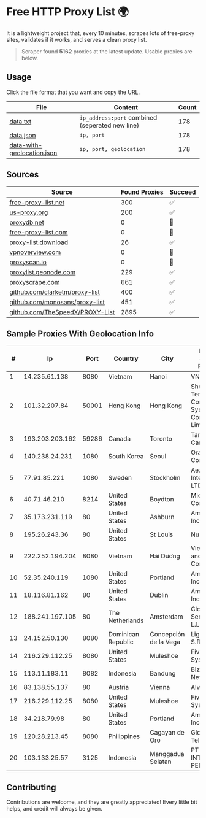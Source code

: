 
# Free HTTP Proxy List 🌍

It is a lightweight project that, every 10 minutes, scrapes lots of free-proxy sites, validates if it works, and serves a clean proxy list.


> Scraper found **5162** proxies at the latest update. Usable proxies are below.

## Usage

Click the file format that you want and copy the URL.


|File|Content|Count|
|----|-------|-----|
|[data.txt](https://raw.githubusercontent.com/themiralay/Proxy-List-World/master/data.txt)|`ip_address:port` combined (seperated new line)|178|
|[data.json](https://raw.githubusercontent.com/themiralay/Proxy-List-World/master/data.json)|`ip, port`|178|
|[data-with-geolocation.json](https://raw.githubusercontent.com/themiralay/Proxy-List-World/master/data-with-geolocation.json)|`ip, port, geolocation`|178|

## Sources

|Source|Found Proxies|Succeed|
|------|-------------|-------|
|[free-proxy-list.net](https://free-proxy-list.net)|300|✅|
|[us-proxy.org](https://www.us-proxy.org)|200|✅|
|[proxydb.net](http://proxydb.net)|0|🚫|
|[free-proxy-list.com](https://free-proxy-list.com/?page=&port=&type%5B%5D=http&type%5B%5D=https&up_time=0&search=Search)|0|🚫|
|[proxy-list.download](https://www.proxy-list.download/HTTP)|26|✅|
|[vpnoverview.com](https://vpnoverview.com/privacy/anonymous-browsing/free-proxy-servers)|0|🚫|
|[proxyscan.io](https://www.proxyscan.io)|0|🚫|
|[proxylist.geonode.com](https://proxylist.geonode.com/api/proxy-list?limit=300&page=1&sort_by=lastChecked&sort_type=desc&protocols=http,https)|229|✅|
|[proxyscrape.com](https://api.proxyscrape.com/v2/?request=displayproxies&protocol=http&timeout=10000&country=all&ssl=all&anonymity=all)|661|✅|
|[github.com/clarketm/proxy-list](https://raw.githubusercontent.com/clarketm/proxy-list/master/proxy-list-raw.txt)|400|✅|
|[github.com/monosans/proxy-list](https://raw.githubusercontent.com/monosans/proxy-list/main/proxies/http.txt)|451|✅|
|[github.com/TheSpeedX/PROXY-List](https://raw.githubusercontent.com/TheSpeedX/PROXY-List/master/http.txt)|2895|✅|


## Sample Proxies With Geolocation Info

|#|Ip|Port|Country|City|Internet Service Provider|
|-|--|----|-------|----|-------------------------|
|1|14.235.61.138|8080|Vietnam|Hanoi|VNPT|
|2|101.32.207.84|50001|Hong Kong|Hong Kong|Shenzhen Tencent Computer Systems Company Limited|
|3|193.203.203.162|59286|Canada|Toronto|Tangram Canada Inc.|
|4|140.238.24.231|1080|South Korea|Seoul|Oracle Corporation|
|5|77.91.85.221|1080|Sweden|Stockholm|Aeza International LTD|
|6|40.71.46.210|8214|United States|Boydton|Microsoft Corporation|
|7|35.173.231.119|80|United States|Ashburn|Amazon.com, Inc.|
|8|195.26.243.36|80|United States|St Louis|Nubes, LLC|
|9|222.252.194.204|8080|Vietnam|Hải Dương|VietNam Post and Telecom Corporation|
|10|52.35.240.119|1080|United States|Portland|Amazon.com, Inc.|
|11|18.116.81.162|80|United States|Dublin|Amazon.com, Inc.|
|12|188.241.197.105|80|The Netherlands|Amsterdam|Clodo Cloud Service CO. L.L.C|
|13|24.152.50.130|8080|Dominican Republic|Concepción de la Vega|Lightwave S.R.L|
|14|216.229.112.25|8080|United States|Muleshoe|Five Area Systems, LLC|
|15|113.11.183.11|8082|Indonesia|Bandung|Biznet Networks|
|16|83.138.55.137|80|Austria|Vienna|Alwyzon|
|17|216.229.112.25|8080|United States|Muleshoe|Five Area Systems, LLC|
|18|34.218.79.98|80|United States|Portland|Amazon.com, Inc.|
|19|120.28.213.45|8080|Philippines|Cagayan de Oro|Globe Telecom|
|20|103.133.25.57|3125|Indonesia|Manggadua Selatan|PT PHATRIA INTI PERSADA|



## Contributing

Contributions are welcome, and they are greatly appreciated! Every
little bit helps, and credit will always be given.

